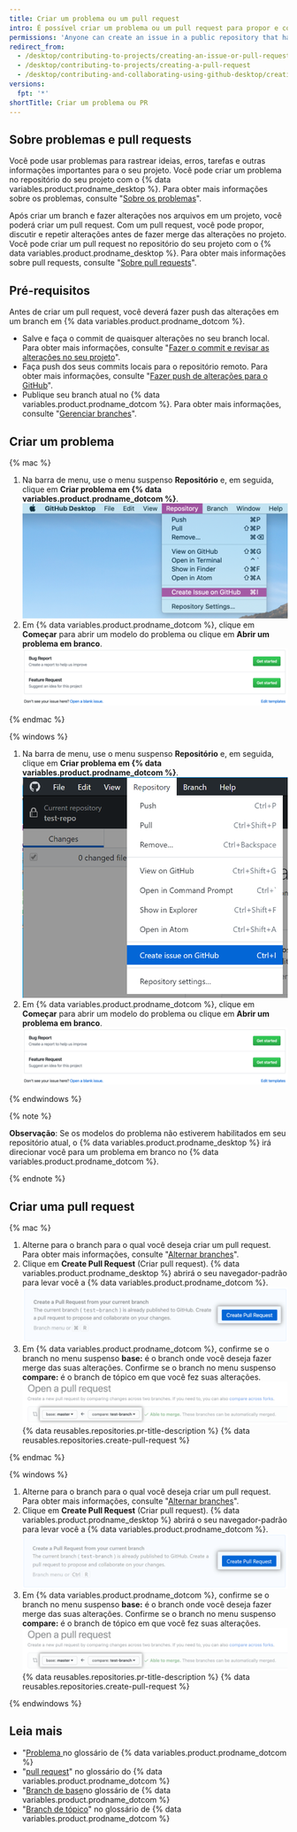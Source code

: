 ```yaml
---
title: Criar um problema ou um pull request
intro: É possível criar um problema ou um pull request para propor e colaborar com alterações em um repositório.
permissions: 'Anyone can create an issue in a public repository that has issues enabled. Anyone with read permissions to a repository can create a pull request, but you must have write permissions to create a branch.'
redirect_from:
  - /desktop/contributing-to-projects/creating-an-issue-or-pull-request
  - /desktop/contributing-to-projects/creating-a-pull-request
  - /desktop/contributing-and-collaborating-using-github-desktop/creating-an-issue-or-pull-request
versions:
  fpt: '*'
shortTitle: Criar um problema ou PR
---
```


## Sobre problemas e pull requests

Você pode usar problemas para rastrear ideias, erros, tarefas e outras informações importantes para o seu projeto. Você pode criar um problema no repositório do seu projeto com o {% data variables.product.prodname_desktop %}. Para obter mais informações sobre os problemas, consulte "[Sobre os problemas](/github/managing-your-work-on-github/about-issues)".

Após criar um branch e fazer alterações nos arquivos em um projeto, você poderá criar um pull request. Com um pull request, você pode propor, discutir e repetir alterações antes de fazer merge das alterações no projeto. Você pode criar um pull request no repositório do seu projeto com o {% data variables.product.prodname_desktop %}. Para obter mais informações sobre pull requests, consulte "[Sobre pull requests](/github/collaborating-with-issues-and-pull-requests/about-pull-requests)".

## Pré-requisitos

Antes de criar um pull request, você deverá fazer push das alterações em um branch em {% data variables.product.prodname_dotcom %}.
- Salve e faça o commit de quaisquer alterações no seu branch local. Para obter mais informações, consulte "[Fazer o commit e revisar as alterações no seu projeto](/desktop/contributing-and-collaborating-using-github-desktop/committing-and-reviewing-changes-to-your-project)".
- Faça push dos seus commits locais para o repositório remoto. Para obter mais informações, consulte "[Fazer push de alterações para o GitHub](/desktop/contributing-and-collaborating-using-github-desktop/pushing-changes-to-github)".
- Publique seu branch atual no {% data variables.product.prodname_dotcom %}. Para obter mais informações, consulte "[Gerenciar branches](/desktop/contributing-and-collaborating-using-github-desktop/managing-branches)".

## Criar um problema

{% mac %}

1. Na barra de menu, use o menu suspenso **Repositório** e, em seguida, clique em **Criar problema em {% data variables.product.prodname_dotcom %}**. ![Valor do repositório no menu Branch](/assets/images/help/desktop/create-issue-mac.png)
2. Em {% data variables.product.prodname_dotcom %}, clique em **Começar** para abrir um modelo do problema ou clique em **Abrir um problema em branco**. ![Criar novas opções do problema](/assets/images/help/desktop/create-new-issue.png)

{% endmac %}

{% windows %}

1. Na barra de menu, use o menu suspenso **Repositório** e, em seguida, clique em **Criar problema em {% data variables.product.prodname_dotcom %}**. ![O valor do repositório no menu Branch](/assets/images/help/desktop/create-issue-windows.png)
2. Em {% data variables.product.prodname_dotcom %}, clique em **Começar** para abrir um modelo do problema ou clique em **Abrir um problema em branco**. ![Criar novas opções do problema](/assets/images/help/desktop/create-new-issue.png)

{% endwindows %}

{% note %}

**Observação**: Se os modelos do problema não estiverem habilitados em seu repositório atual, o {% data variables.product.prodname_desktop %} irá direcionar você para um problema em branco no {% data variables.product.prodname_dotcom %}.

{% endnote %}

## Criar uma pull request

{% mac %}

1. Alterne para o branch para o qual você deseja criar um pull request. Para obter mais informações, consulte "[Alternar branches](/desktop/contributing-and-collaborating-using-github-desktop/managing-branches#switching-between-branches)".
2. Clique em **Create Pull Request** (Criar pull request). {% data variables.product.prodname_desktop %} abrirá o seu navegador-padrão para levar você a {% data variables.product.prodname_dotcom %}. ![O botão Criar Pull Request](/assets/images/help/desktop/mac-create-pull-request.png)
4. Em {% data variables.product.prodname_dotcom %}, confirme se o branch no menu suspenso **base:** é o branch onde você deseja fazer merge das suas alterações. Confirme se o branch no menu suspenso **compare:** é o branch de tópico em que você fez suas alterações. ![Menus suspenso para escolher a base e comparar os branches](/assets/images/help/desktop/base-and-compare-branches.png)
{% data reusables.repositories.pr-title-description %}
{% data reusables.repositories.create-pull-request %}

{% endmac %}

{% windows %}

1. Alterne para o branch para o qual você deseja criar um pull request. Para obter mais informações, consulte "[Alternar branches](/desktop/contributing-and-collaborating-using-github-desktop/managing-branches#switching-between-branches)".
2. Clique em **Create Pull Request** (Criar pull request). {% data variables.product.prodname_desktop %} abrirá o seu navegador-padrão para levar você a {% data variables.product.prodname_dotcom %}. ![O botão Criar Pull Request](/assets/images/help/desktop/windows-create-pull-request.png)
3. Em {% data variables.product.prodname_dotcom %}, confirme se o branch no menu suspenso **base:** é o branch onde você deseja fazer merge das suas alterações. Confirme se o branch no menu suspenso **compare:** é o branch de tópico em que você fez suas alterações. ![Menus suspenso para escolher a base e comparar os branches](/assets/images/help/desktop/base-and-compare-branches.png)
{% data reusables.repositories.pr-title-description %}
{% data reusables.repositories.create-pull-request %}

{% endwindows %}

## Leia mais
- "[Problema ](/github/getting-started-with-github/github-glossary#issue) no glossário de {% data variables.product.prodname_dotcom %}
- "[pull request](/github/getting-started-with-github/github-glossary#pull-request)" no glossário do {% data variables.product.prodname_dotcom %}
- "[Branch de base](/github/getting-started-with-github/github-glossary#base-branch)no glossário de {% data variables.product.prodname_dotcom %}
- "[Branch de tópico](/github/getting-started-with-github/github-glossary#topic-branch)" no glossário de {% data variables.product.prodname_dotcom %}
